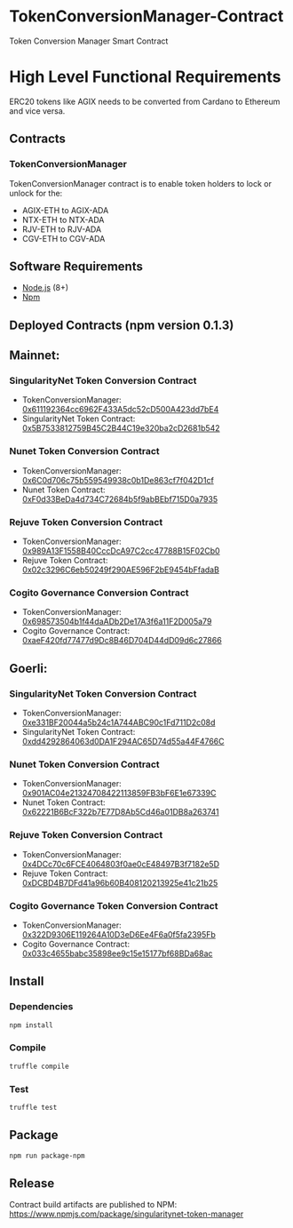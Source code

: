 # TokenConversionManager-Contract
Token Conversion Manager Smart Contract

# High Level Functional Requirements

ERC20 tokens like AGIX needs to be converted from Cardano to Ethereum and vice versa.

## Contracts

### TokenConversionManager
  TokenConversionManager contract is to enable token holders to lock or unlock for the: 
* AGIX-ETH to AGIX-ADA
* NTX-ETH to NTX-ADA
* RJV-ETH to RJV-ADA
* CGV-ETH to CGV-ADA

## Software Requirements
* [Node.js](https://github.com/nodejs/node) (8+)
* [Npm](https://www.npmjs.com/package/npm)

## Deployed Contracts (npm version 0.1.3)
## Mainnet:

### SingularityNet Token Conversion Contract
* TokenConversionManager: [0x611192364cc6962F433A5dc52cD500A423dd7bE4](https://etherscan.io/address/0x611192364cc6962F433A5dc52cD500A423dd7bE4)
* SingularityNet Token Contract: [0x5B7533812759B45C2B44C19e320ba2cD2681b542](https://etherscan.io/token/0x5b7533812759b45c2b44c19e320ba2cd2681b542)
### Nunet Token Conversion Contract
* TokenConversionManager: [0x6C0d706c75b559549938c0b1De863cf7f042D1cf](https://etherscan.io/address/0x6c0d706c75b559549938c0b1de863cf7f042d1cf)
* Nunet Token Contract: [0xF0d33BeDa4d734C72684b5f9abBEbf715D0a7935](https://etherscan.io/address/0xF0d33BeDa4d734C72684b5f9abBEbf715D0a7935)
### Rejuve Token Conversion Contract
* TokenConversionManager: [0x989A13F1558B40CccDcA97C2cc47788B15F02Cb0](https://etherscan.io/address/0x989a13f1558b40cccdca97c2cc47788b15f02cb0)
* Rejuve Token Contract: [0x02c3296C6eb50249f290AE596F2bE9454bFfadaB](https://etherscan.io/address/0x02c3296c6eb50249f290ae596f2be9454bffadab)
### Cogito Governance Conversion Contract
* TokenConversionManager: [0x698573504b1f44daADb2De17A3f6a11F2D005a79](https://etherscan.io/address/0x698573504b1f44daADb2De17A3f6a11F2D005a79)
* Cogito Governance Contract: [0xaeF420fd77477d9Dc8B46D704D44dD09d6c27866](https://etherscan.io/address/0xaeF420fd77477d9Dc8B46D704D44dD09d6c27866)

## Goerli:
### SingularityNet Token Conversion Contract
* TokenConversionManager: [0xe331BF20044a5b24c1A744ABC90c1Fd711D2c08d](https://goerli.etherscan.io/address/0xe331BF20044a5b24c1A744ABC90c1Fd711D2c08d)
* SingularityNet Token Contract: [0xdd4292864063d0DA1F294AC65D74d55a44F4766C](https://goerli.etherscan.io/token/0xdd4292864063d0da1f294ac65d74d55a44f4766c)
### Nunet Token Conversion Contract
* TokenConversionManager: [0x901AC04e21324708422113859FB3bF6E1e67339C](https://goerli.etherscan.io/address/0x901AC04e21324708422113859FB3bF6E1e67339C)
* Nunet Token Contract: [0x62221B6BcF322b7E77D8Ab5Cd46a01DB8a263741](https://goerli.etherscan.io/token/0x62221B6BcF322b7E77D8Ab5Cd46a01DB8a263741)
### Rejuve Token Conversion Contract
* TokenConversionManager: [0x4DCc70c6FCE4064803f0ae0cE48497B3f7182e5D](https://goerli.etherscan.io/address/0x4dcc70c6fce4064803f0ae0ce48497b3f7182e5d)
* Rejuve Token Contract: [0xDCBD4B7DFd41a96b60B408120213925e41c21b25](https://goerli.etherscan.io/address/0xdcbd4b7dfd41a96b60b408120213925e41c21b25)
### Cogito Governance Token Conversion Contract
* TokenConversionManager: [0x322D9306E119264A10D3eD6Ee4F6a0f5fa2395Fb](https://goerli.etherscan.io/address/0x322D9306E119264A10D3eD6Ee4F6a0f5fa2395Fb)
* Cogito Governance Contract: [0x033c4655babc35898ee9c15e15177bf68BDa68ac](https://goerli.etherscan.io/address/0x033c4655babc35898ee9c15e15177bf68BDa68ac)
## Install

### Dependencies
```bash
npm install
```

### Compile 
```bash
truffle compile
```

### Test 
```bash
truffle test
```

## Package
```bash
npm run package-npm
```

## Release
Contract build artifacts are published to NPM: https://www.npmjs.com/package/singularitynet-token-manager
